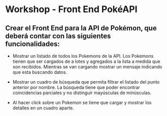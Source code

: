 # Workshop - Front End PokéAPI

## Crear el Front End para la API de Pokémon, que deberá contar con las siguientes funcionalidades:

- Mostrar un listado de todos los Pokemons de la API. Los Pokemons tienen que ser cargados de a lotes y agregados a la lista a medida que son recibidos. Mientras se van cargando mostrar un mensaje indicando que esta buscando datos.

- Mostrar un cuadro de búsqueda que permita filtrar el listado del punto anterior por nombre. La búsqueda tiene que poder encontrar coincidencias parciales y no distinguir mayúsculas de minúsculas.

- Al hacer click sobre un Pokemon se tiene que cargar y mostrar los detalles en un cuadro aparte.